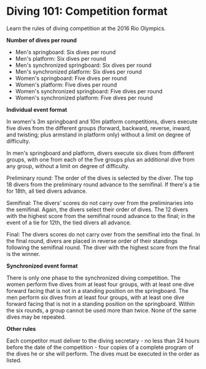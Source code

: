 Diving 101: Competition format
==============================

Learn the rules of diving competition at the 2016 Rio Olympics.

**Number of dives per round**

-   Men's springboard: Six dives per round
-   Men's platform: Six dives per round
-   Men's synchronized springboard: Six dives per round
-   Men's synchronized platform: Six dives per round
-   Women's springboard: Five dives per round
-   Women's platform: Five dives per round
-   Women's synchronized springboard: Five dives per round
-   Women's synchronized platform: Five dives per round

**Individual event format**

In women's 3m springboard and 10m platform competitions, divers execute five dives from the different groups (forward, backward, reverse, inward, and twisting; plus armstand in platform only) without a limit on degree of difficulty.

In men's springboard and platform, divers execute six dives from different groups, with one from each of the five groups plus an additional dive from any group, without a limit on degree of difficulty.

Preliminary round: The order of the dives is selected by the diver. The top 18 divers from the preliminary round advance to the semifinal. If there's a tie for 18th, all tied divers advance.

Semifinal: The divers' scores do not carry over from the preliminaries into the semifinal. Again, the divers select their order of dives. The 12 divers with the highest score from the semifinal round advance to the final; in the event of a tie for 12th, the tied divers all advance.

Final: The divers scores do not carry over from the semifinal into the final. In the final round, divers are placed in reverse order of their standings following the semifinal round. The diver with the highest score from the final is the winner.

**Synchronized event format**

There is only one phase to the synchronized diving competition. The women perform five dives from at least four groups, with at least one dive forward facing that is not in a standing position on the springboard. The men perform six dives from at least four groups, with at least one dive forward facing that is not in a standing position on the springboard. Within the six rounds, a group cannot be used more than twice. None of the same dives may be repeated.

**Other rules**

Each competitor must deliver to the diving secretary - no less than 24 hours before the date of the competition - four copies of a complete program of the dives he or she will perform. The dives must be executed in the order as listed.


